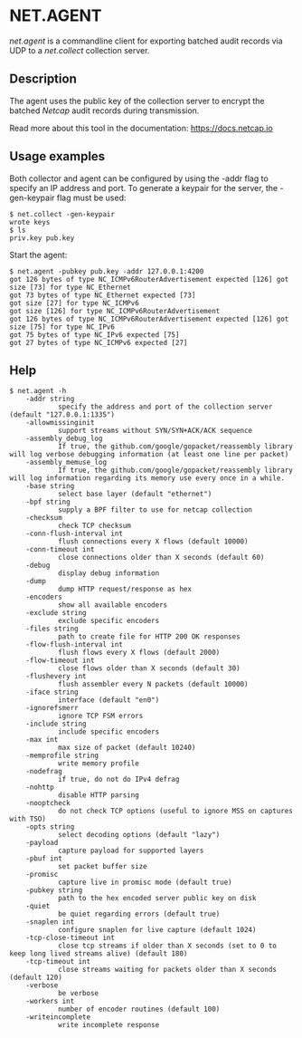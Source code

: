 # NET.AGENT

*net.agent* is a commandline client for exporting batched audit records via UDP to a *net.collect* collection server.

## Description

The agent uses the public key of the collection server to encrypt the batched *Netcap* audit records during transmission.

Read more about this tool in the documentation: https://docs.netcap.io

## Usage examples

Both collector and agent can be configured by using the -addr flag to specify an IP address and port. To generate a keypair for the server, the -gen-keypair flag must be used:

    $ net.collect -gen-keypair 
    wrote keys
    $ ls
    priv.key pub.key

Start the agent:

    $ net.agent -pubkey pub.key -addr 127.0.0.1:4200
    got 126 bytes of type NC_ICMPv6RouterAdvertisement expected [126] got size [73] for type NC_Ethernet
    got 73 bytes of type NC_Ethernet expected [73]
    got size [27] for type NC_ICMPv6
    got size [126] for type NC_ICMPv6RouterAdvertisement
    got 126 bytes of type NC_ICMPv6RouterAdvertisement expected [126] got size [75] for type NC_IPv6
    got 75 bytes of type NC_IPv6 expected [75]
    got 27 bytes of type NC_ICMPv6 expected [27]

## Help

    $ net.agent -h
        -addr string
                specify the address and port of the collection server (default "127.0.0.1:1335")
        -allowmissinginit
                support streams without SYN/SYN+ACK/ACK sequence
        -assembly_debug_log
                If true, the github.com/google/gopacket/reassembly library will log verbose debugging information (at least one line per packet)
        -assembly_memuse_log
                If true, the github.com/google/gopacket/reassembly library will log information regarding its memory use every once in a while.
        -base string
                select base layer (default "ethernet")
        -bpf string
                supply a BPF filter to use for netcap collection
        -checksum
                check TCP checksum
        -conn-flush-interval int
                flush connections every X flows (default 10000)
        -conn-timeout int
                close connections older than X seconds (default 60)
        -debug
                display debug information
        -dump
                dump HTTP request/response as hex
        -encoders
                show all available encoders
        -exclude string
                exclude specific encoders
        -files string
                path to create file for HTTP 200 OK responses
        -flow-flush-interval int
                flush flows every X flows (default 2000)
        -flow-timeout int
                close flows older than X seconds (default 30)
        -flushevery int
                flush assembler every N packets (default 10000)
        -iface string
                interface (default "en0")
        -ignorefsmerr
                ignore TCP FSM errors
        -include string
                include specific encoders
        -max int
                max size of packet (default 10240)
        -memprofile string
                write memory profile
        -nodefrag
                if true, do not do IPv4 defrag
        -nohttp
                disable HTTP parsing
        -nooptcheck
                do not check TCP options (useful to ignore MSS on captures with TSO)
        -opts string
                select decoding options (default "lazy")
        -payload
                capture payload for supported layers
        -pbuf int
                set packet buffer size
        -promisc
                capture live in promisc mode (default true)
        -pubkey string
                path to the hex encoded server public key on disk
        -quiet
                be quiet regarding errors (default true)
        -snaplen int
                configure snaplen for live capture (default 1024)
        -tcp-close-timeout int
                close tcp streams if older than X seconds (set to 0 to keep long lived streams alive) (default 180)
        -tcp-timeout int
                close streams waiting for packets older than X seconds (default 120)
        -verbose
                be verbose
        -workers int
                number of encoder routines (default 100)
        -writeincomplete
                write incomplete response